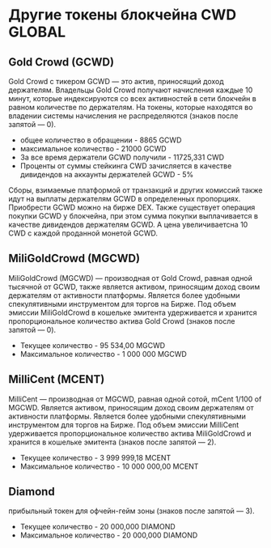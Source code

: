 # Другие токены блокчейна CWD GLOBAL

## Gold Crowd (GCWD)

Gold Crowd с тикером GCWD — это актив, приносящий доход держателям. Владельцы Gold Crowd получают начисления каждые 10 минут, которые индексируются со всех активностей в сети блокчейн в равном количестве по держателям. На токены, которые находятся во владении системы начисления не распределяются (знаков после запятой — 0).

* общее количество в обращении - 8865 GCWD
* максимальное количество - 21000 GCWD
* За все время держатели GCWD получили - 11725,331 CWD
* Проценты от суммы стейкинга CWD зачисляется в качестве дивидендов на аккаунты держателей GCWD - 5%

Сборы, взимаемые платформой от транзакций и других комиссий также идут на выплаты держателям GCWD в определенных пропорциях. Приобрести GCWD можно на бирже DEX. Также существует операция покупки GCWD у блокчейна, при этом сумма покупки выплачивается в качестве дивидендов держателям GCWD. А цена увеличиваетсна 10 CWD с каждой проданной монетой GCWD.

## MiliGoldCrowd (MGCWD)

MiliGoldCrowd (MGCWD) — производная от Gold Crowd, равная одной тысячной от GCWD, также является активом, приносящим доход своим держателям от активности платформы. Является более удобными спекулятивными инструментом для торгов на Бирже. Под объем эмиссии MiliGoldCrowd в кошельке эмитента удерживается и хранится пропорциональное количество актива Gold Crowd (знаков после запятой — 0).

* Текущее количество - 95 534,00 MGCWD
* Максимальное количество - 1 000 000 MGCWD

## MilliCent (MCENT)

MilliCent — производная от MGCWD, равная одной сотой, mCent 1/100 of MGCWD. Является активом, приносящим доход своим держателям от активности платформы. Является более удобными спекулятивными инструментом для торгов на Бирже. Под объем эмиссии MilliCent удерживается пропорциональное количество актива MiliGoldCrowd и хранится в кошельке эмитента (знаков после запятой — 2).

* Текущее количество - 3 999 999,18 MCENT
* Максимальное количество - 10 000 000,00 MCENT

## Diamond

прибыльный токен для офчейн-гейм зоны (знаков после запятой — 3).

* Текущее количество - 20 000,000 DIAMOND
* Максимальное количество - 20 000,000 DIAMOND
